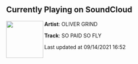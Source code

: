 ## Currently Playing on SoundCloud

[<img align="left" width="100" src="https://i1.sndcdn.com/artworks-Dghp24JWOkhitGja-CyAqqA-t500x500.jpg">](https://soundcloud.com/olivergrind/so-paid-so-fly)

**Artist**: OLIVER GRIND 

**Track**: SO PAID SO FLY

Last updated at 09/14/2021 16:52
